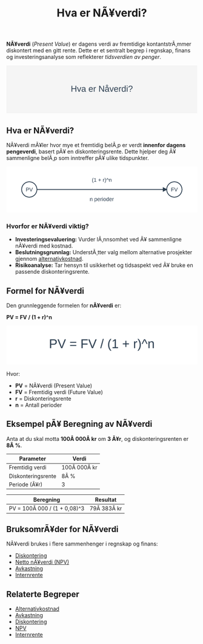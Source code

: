 ﻿---
title: "Hva er NÃ¥verdi?"
meta_title: "Hva er NÃ¥verdi?"
meta_description: '**NÃ¥verdi** (_Present Value_) er dagens verdi av fremtidige kontantstrÃ¸mmer diskontert med en gitt rente. Dette er et sentralt begrep i regnskap, finans og in...'
slug: hva-er-naverdi
type: blog
layout: pages/single
---

**NÃ¥verdi** (_Present Value_) er dagens verdi av fremtidige kontantstrÃ¸mmer diskontert med en gitt rente. Dette er et sentralt begrep i regnskap, finans og investeringsanalyse som reflekterer *tidsverdien av penger*.

![Illustrasjon av konseptet NÃ¥verdi](hva-er-naverdi-image.svg)

## Hva er NÃ¥verdi?

NÃ¥verdi mÃ¥ler hvor mye et fremtidig belÃ¸p er verdt **innenfor dagens pengeverdi**, basert pÃ¥ en diskonteringsrente. Dette hjelper deg Ã¥ sammenligne belÃ¸p som inntreffer pÃ¥ ulike tidspunkter.

![Konsept av NÃ¥verdi](naverdi-concept.svg)

### Hvorfor er NÃ¥verdi viktig?

* **Investeringsevaluering:** Vurder lÃ¸nnsomhet ved Ã¥ sammenligne nÃ¥verdi med kostnad.
* **Beslutningsgrunnlag:** UnderstÃ¸tter valg mellom alternative prosjekter gjennom [alternativkostnad](/blogs/regnskap/alternativkostnad "Alternativkostnad - Verdien av det nest beste alternativet").
* **Risikoanalyse:** Tar hensyn til usikkerhet og tidsaspekt ved Ã¥ bruke en passende diskonteringsrente.

## Formel for NÃ¥verdi

Den grunnleggende formelen for **nÃ¥verdi** er:

**PV = FV / (1 + r)^n**

![Formel for NÃ¥verdi](naverdi-formel.svg)

Hvor:

* **PV** = NÃ¥verdi (Present Value)
* **FV** = Fremtidig verdi (Future Value)
* **r** = Diskonteringsrente
* **n** = Antall perioder

## Eksempel pÃ¥ Beregning av NÃ¥verdi

Anta at du skal motta **100Â 000Â kr** om **3 Ã¥r**, og diskonteringsrenten er **8Â %**.

| Parameter           | Verdi      |
|---------------------|------------|
| Fremtidig verdi     | 100Â 000Â kr |
| Diskonteringsrente  | 8Â %        |
| Periode (Ã¥r)        | 3          |

| Beregning                       | Resultat   |
|---------------------------------|------------|
| PV = 100Â 000 / (1 + 0,08)^3    | 79Â 383Â kr  |

## BruksomrÃ¥der for NÃ¥verdi

NÃ¥verdi brukes i flere sammenhenger i regnskap og finans:

* [Diskontering](/blogs/regnskap/hva-er-diskontering "Hva er Diskontering? Komplett Guide til NÃ¥verdi og Diskonterte KontantstrÃ¸mmer")
* [Netto nÃ¥verdi (NPV)](/blogs/regnskap/hva-er-npv "Hva er NPV? Netto NÃ¥verdi Analyse og Beregning")
* [Avkastning](/blogs/regnskap/hva-er-avkastning "Hva er Avkastning? Komplett Guide til Investeringsavkastning og Beregning")
* [Internrente](/blogs/regnskap/internrente "Internrente (IRR) Forklaring og Beregning i Regnskap")

## Relaterte Begreper

- [Alternativkostnad](/blogs/regnskap/alternativkostnad "Alternativkostnad - Verdien av det nest beste alternativet")
- [Avkastning](/blogs/regnskap/hva-er-avkastning "Hva er Avkastning? Komplett Guide til Investeringsavkastning og Beregning")
- [Diskontering](/blogs/regnskap/hva-er-diskontering "Hva er Diskontering? Komplett Guide til NÃ¥verdi og Diskonterte KontantstrÃ¸mmer")
- [NPV](/blogs/regnskap/hva-er-npv "Hva er NPV? Netto NÃ¥verdi Analyse og Beregning")
- [Internrente](/blogs/regnskap/internrente "Internrente (IRR) Forklaring og Beregning i Regnskap")


